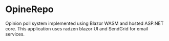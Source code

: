 # OpineRepo
Opinion poll system implemented using Blazor WASM and hosted ASP.NET core. 
This application uses radzen blazor UI and SendGrid for email services.

